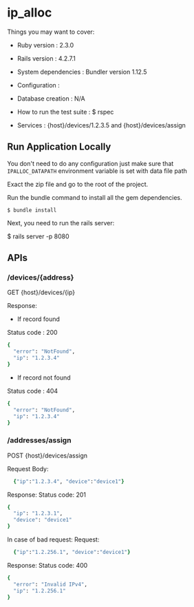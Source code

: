 # ip_alloc

Things you may want to cover:

* Ruby version : 2.3.0

* Rails version : 4.2.7.1

* System dependencies : Bundler version 1.12.5

* Configuration :

* Database creation : N/A

* How to run the test suite : $ rspec

* Services : {host}/devices/1.2.3.5 and {host}/devices/assign


## Run Application Locally

You don't need to do any configuration just make sure that `IPALLOC_DATAPATH` environment variable is set with data file path

Exact the zip file and go to the root of the project.

Run the bundle command to install all the gem dependencies.

```console
$ bundle install
```

Next, you need to run the rails server:

$ rails server -p 8080

## APIs

### /devices/{address}

GET
{host}/devices/{ip}

Response:

- If record found

Status code : 200

```ruby
{
  "error": "NotFound",
  "ip": "1.2.3.4"
}
```

- If record not found

Status code : 404

```ruby
{
  "error": "NotFound",
  "ip": "1.2.3.4"
}
```


### /addresses/assign

POST
{host}/devices/assign

Request Body:

```ruby
  {"ip":"1.2.3.4", "device":"device1"}
```

Response:
Status code: 201
```ruby
{
  "ip": "1.2.3.1",
  "device": "device1"
}
```

In case of bad request:
Request:

```ruby
  {"ip":"1.2.256.1", "device":"device1"}
```

Response:
Status code: 400
```ruby
{
  "error": "Invalid IPv4",
  "ip": "1.2.256.1"
}

```
